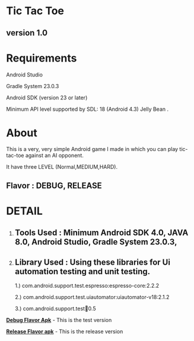 Tic Tac Toe
===================================
version 1.0
--------------
Requirements
=============
Android Studio

Gradle System 23.0.3

Android SDK (version 23 or later)

Minimum API level supported by SDL: 18 (Android 4.3) Jelly Bean .


About
=====
This is a very, very simple Android game I made in which you can play tic-tac-toe against an AI opponent.

It have three LEVEL (Normal,MEDIUM,HARD).

Flavor : DEBUG, RELEASE
------
DETAIL
=======
1. Tools Used : Minimum Android SDK 4.0, JAVA 8.0, Android Studio, Gradle System 23.0.3,
   ----------
2. Library Used : Using these libraries for Ui automation testing and unit testing.
   -------------
      1.) com.android.support.test.espresso:espresso-core:2.2.2

      2.) com.android.support.test.uiautomator:uiautomator-v18:2.1.2

      3.) com.android.support.test:runner:0.5



 **[Debug Flavor Apk](https://bitbucket.org/rahul_yadav_/myntra-assistant-tictactoe-game/downloads/Tic%20Tac%20Toe-1.0-sandbox-debug.apk)** - This is the test version

 **[Release Flavor apk](https://bitbucket.org/rahul_yadav_/myntra-assistant-tictactoe-game/downloads/Tic%20Tac%20Toe-1.0-production-release.apk)** - This is the release version
